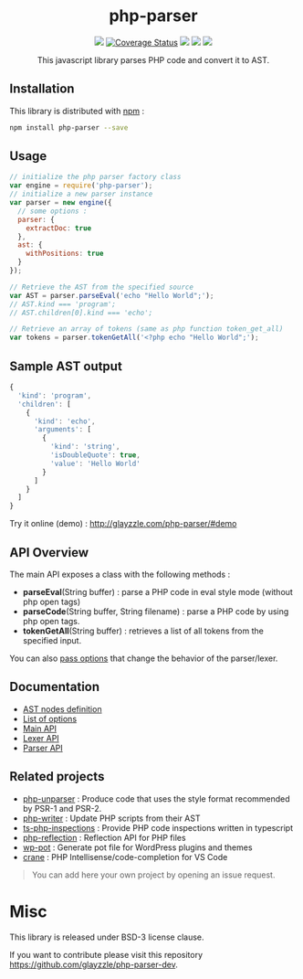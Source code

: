 <h1 align="center">php-parser</h1>
<p align="center">
<a href="https://travis-ci.org/glayzzle/php-parser"><img src="https://travis-ci.org/glayzzle/php-parser.svg"></a>
<a href='https://coveralls.io/github/glayzzle/php-parser?branch=master'><img src='https://coveralls.io/repos/github/glayzzle/php-parser/badge.svg?branch=master' alt='Coverage Status' /></a>
<a title="npm version" href="https://www.npmjs.com/package/php-parser"><img src="https://badge.fury.io/js/php-parser.svg"></a>
<a title="npm downloads" href="https://www.npmjs.com/package/php-parser"><img src="https://img.shields.io/npm/dm/php-parser.svg?style=flat"></a>
<a title="Gitter" href="https://gitter.im/glayzzle/Lobby"><img src="https://img.shields.io/badge/GITTER-join%20chat-green.svg"></a>
</p>
<p align="center">This javascript library parses PHP code and convert it to AST.</p>

Installation
------------

This library is distributed with [npm](https://www.npmjs.com/package/php-parser) :

```sh
npm install php-parser --save
```

Usage
-----

```js
// initialize the php parser factory class
var engine = require('php-parser');
// initialize a new parser instance
var parser = new engine({
  // some options :
  parser: {
    extractDoc: true
  },
  ast: {
    withPositions: true
  }
});

// Retrieve the AST from the specified source
var AST = parser.parseEval('echo "Hello World";');
// AST.kind === 'program';
// AST.children[0].kind === 'echo';

// Retrieve an array of tokens (same as php function token_get_all)
var tokens = parser.tokenGetAll('<?php echo "Hello World";');
```

Sample AST output
-----------------

```js
{
  'kind': 'program',
  'children': [
    {
      'kind': 'echo',
      'arguments': [
        {
          'kind': 'string',
          'isDoubleQuote': true,
          'value': 'Hello World'
        }
      ]
    }
  ]
}
```

Try it online (demo) :
http://glayzzle.com/php-parser/#demo

API Overview
------------

The main API exposes a class with the following methods :

- **parseEval**(String buffer) : parse a PHP code in eval style mode (without php open tags)
- **parseCode**(String buffer, String filename) : parse a PHP code by using php open tags.
- **tokenGetAll**(String buffer) : retrieves a list of all tokens from the specified input.

You can also [pass options](https://github.com/glayzzle/php-parser/wiki/Options) that change the behavior of the parser/lexer.

Documentation
-------------

- [AST nodes definition](https://github.com/glayzzle/php-parser/blob/master/docs/AST.md)
- [List of options](https://github.com/glayzzle/php-parser/wiki/Options)
- [Main API](https://github.com/glayzzle/php-parser/tree/master/docs)
- [Lexer API](https://github.com/glayzzle/php-parser/blob/master/docs/lexer.md)
- [Parser API](https://github.com/glayzzle/php-parser/blob/master/docs/parser.md)

Related projects
----------------

- [php-unparser](https://github.com/chris-l/php-unparser) : Produce code that uses the style format recommended by PSR-1 and PSR-2.
- [php-writer](https://github.com/glayzzle/php-writer) : Update PHP scripts from their AST
- [ts-php-inspections](https://github.com/DaGhostman/ts-php-inspections) : Provide PHP code inspections written in typescript
- [php-reflection](https://github.com/glayzzle/php-reflection) : Reflection API for PHP files
- [wp-pot](https://github.com/rasmusbe/wp-pot) : Generate pot file for WordPress plugins and themes
- [crane](https://github.com/HvyIndustries/crane) : PHP Intellisense/code-completion for VS Code

> You can add here your own project by opening an issue request.

# Misc

This library is released under BSD-3 license clause.

If you want to contribute please visit this repository https://github.com/glayzzle/php-parser-dev.
